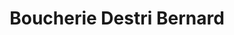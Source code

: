 ---
title: "Boucherie Destri Bernard"
url: /chateau-thierry/boucherie-destri-bernard/
shop: boucherie
---